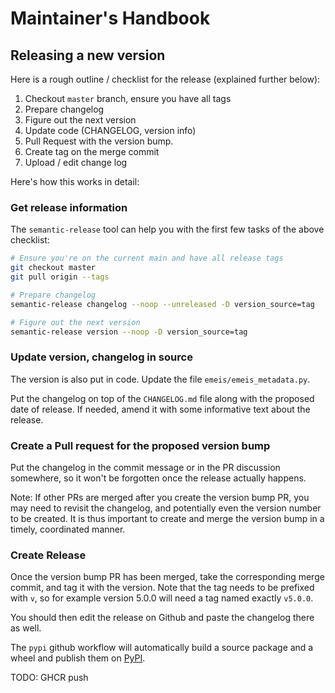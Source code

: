 # Maintainer's Handbook

## Releasing a new version

Here is a rough outline / checklist for the release (explained further below):

1. Checkout `master` branch, ensure you have all tags
2. Prepare changelog
3. Figure out the next version
4. Update code (CHANGELOG, version info)
5. Pull Request with the version bump.
6. Create tag on the merge commit
7. Upload / edit change log

Here's how this works in detail:

### Get release information

The `semantic-release` tool can help you with the first few tasks of the above
checklist:

```bash
# Ensure you're on the current main and have all release tags
git checkout master
git pull origin --tags

# Prepare changelog
semantic-release changelog --noop --unreleased -D version_source=tag

# Figure out the next version
semantic-release version --noop -D version_source=tag
```

### Update version, changelog in source

The version is also put in code. Update the file
`emeis/emeis_metadata.py`.

Put the changelog on top of the `CHANGELOG.md` file along with the proposed date
of release. If needed, amend it with some informative text about the release.

### Create a Pull request for the proposed version bump

Put the changelog in the commit message or in the PR discussion somewhere, so
it won't be forgotten once the release actually happens.

Note: If other PRs are merged after you create the version bump PR, you may need
to revisit the changelog, and potentially even the version number to be created.
It is thus important to create and merge the version bump in a timely,
coordinated manner.

### Create Release

Once the version bump PR has been merged, take the corresponding merge commit,
and tag it with the version. Note that the tag needs to be prefixed with `v`,
so for example version 5.0.0 will need a tag named exactly `v5.0.0`.

You should then edit the release on Github and paste the changelog there as well.

The `pypi` github workflow will automatically build a source package and a wheel and
publish them on [PyPI](https://pypi.org/project/emeis/).

TODO: GHCR push
